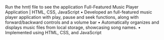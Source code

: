 Run the hmtl file to see the application
Full-Featured Music Player Application  |  HTML, CSS, JavaScript
 • Developed an full-featured music player application with play, pause and seek functions, along with forward/backward controls and a
 volume bar
 • Automatically organizes and displays music files from local storage, showcasing song names.
 • Implemented using HTML, CSS, and JavaScript
